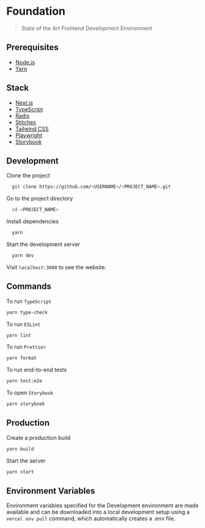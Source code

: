 # Foundation

> State of the Art Frontend Development Environment

## Prerequisites

- [Node.js](https://nodejs.org/en/)
- [Yarn](https://yarnpkg.com/)

## Stack

- [Next.js](https://nextjs.org/)
- [TypeScript](https://www.typescriptlang.org/)
- [Radix](https://www.radix-ui.com/)
- [Stitches](https://stitches.dev/)
- [Tailwind CSS](https://tailwindcss.com/)
- [Playwright](https://playwright.dev/)
- [Storybook](https://storybook.js.org/)

## Development

Clone the project

```bash
  git clone https://github.com/<USERNAME>/<PROJECT_NAME>.git
```

Go to the project directory

```bash
  cd <PROJECT_NAME>
```

Install dependencies

```bash
  yarn
```

Start the development server

```bash
  yarn dev
```

Visit `localhost:3000` to see the website.

## Commands

To run `TypeScript`

```bash
yarn type-check
```

To run `ESLint`

```bash
yarn lint
```

To run `Prettier`

```bash
yarn format
```

To run end-to-end tests

```bash
yarn test:e2e
```

To open `Storybook`

```bash
yarn storybook
```

## Production

Create a production build

```bash
yarn build
```

Start the server

```bash
yarn start
```

## Environment Variables

Environment variables specified for the Development environment are made available and can be downloaded into a local development setup using a `vercel env pull` command, which automatically creates a .env file.
